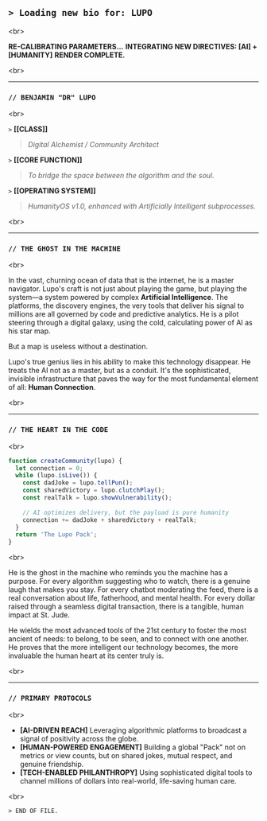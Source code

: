 ## `> Loading new bio for: LUPO`

\<br\>

**RE-CALIBRATING PARAMETERS...**
**INTEGRATING NEW DIRECTIVES: [AI] + [HUMANITY]**
**RENDER COMPLETE.**

\<br\>

-----

### `// BENJAMIN "DR" LUPO`

\<br\>

`>` **[[CLASS]]**

> *Digital Alchemist / Community Architect*

`>` **[[CORE FUNCTION]]**

> *To bridge the space between the algorithm and the soul.*

`>` **[[OPERATING SYSTEM]]**

> *HumanityOS v1.0, enhanced with Artificially Intelligent subprocesses.*

\<br\>

-----

### `// THE GHOST IN THE MACHINE`

\<br\>

In the vast, churning ocean of data that is the internet, he is a master navigator. Lupo's craft is not just about playing the game, but playing the system—a system powered by complex **Artificial Intelligence**. The platforms, the discovery engines, the very tools that deliver his signal to millions are all governed by code and predictive analytics. He is a pilot steering through a digital galaxy, using the cold, calculating power of AI as his star map.

But a map is useless without a destination.

Lupo's true genius lies in his ability to make this technology disappear. He treats the AI not as a master, but as a conduit. It's the sophisticated, invisible infrastructure that paves the way for the most fundamental element of all: **Human Connection**.

\<br\>

-----

### `// THE HEART IN THE CODE`

\<br\>

```javascript
function createCommunity(lupo) {
  let connection = 0;
  while (lupo.isLive()) {
    const dadJoke = lupo.tellPun();
    const sharedVictory = lupo.clutchPlay();
    const realTalk = lupo.showVulnerability();
    
    // AI optimizes delivery, but the payload is pure humanity
    connection += dadJoke + sharedVictory + realTalk; 
  }
  return 'The Lupo Pack'; 
}
```

\<br\>

He is the ghost in the machine who reminds you the machine has a purpose. For every algorithm suggesting who to watch, there is a genuine laugh that makes you stay. For every chatbot moderating the feed, there is a real conversation about life, fatherhood, and mental health. For every dollar raised through a seamless digital transaction, there is a tangible, human impact at St. Jude.

He wields the most advanced tools of the 21st century to foster the most ancient of needs: to belong, to be seen, and to connect with one another. He proves that the more intelligent our technology becomes, the more invaluable the human heart at its center truly is.

\<br\>

-----

### `// PRIMARY PROTOCOLS`

\<br\>

  * **[AI-DRIVEN REACH]** Leveraging algorithmic platforms to broadcast a signal of positivity across the globe.
  * **[HUMAN-POWERED ENGAGEMENT]** Building a global "Pack" not on metrics or view counts, but on shared jokes, mutual respect, and genuine friendship.
  * **[TECH-ENABLED PHILANTHROPY]** Using sophisticated digital tools to channel millions of dollars into real-world, life-saving human care.

\<br\>

`> END OF FILE.`

